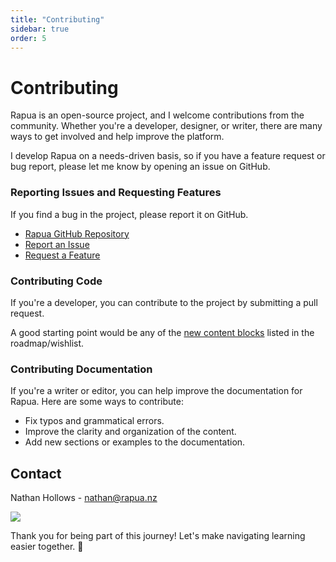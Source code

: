```yaml
---
title: "Contributing"
sidebar: true
order: 5
---
```


# Contributing

Rapua is an open-source project, and I welcome contributions from the community. Whether you're a developer, designer, or writer, there are many ways to get involved and help improve the platform.

I develop Rapua on a needs-driven basis, so if you have a feature request or bug report, please let me know by opening an issue on GitHub.

### Reporting Issues and Requesting Features

If you find a bug in the project, please report it on GitHub.

- [Rapua GitHub Repository](https://github.com/nathanhollows/Rapua)
- [Report an Issue](https://github.com/nathanhollows/Rapua/issues/new?assignees=&labels=&projects=&template=bug_report.md)
- [Request a Feature](https://github.com/nathanhollows/Rapua/issues/new?assignees=&labels=&projects=&template=feature_request.md)

### Contributing Code

If you're a developer, you can contribute to the project by submitting a pull request.

A good starting point would be any of the [new content blocks](/docs/developer/roadmap#new-content-blocks) listed in the roadmap/wishlist.

### Contributing Documentation

If you're a writer or editor, you can help improve the documentation for Rapua. Here are some ways to contribute:

- Fix typos and grammatical errors.
- Improve the clarity and organization of the content.
- Add new sections or examples to the documentation.

## Contact

Nathan Hollows - nathan@rapua.nz 

[![][linkedin-shield]][linkedin-url]

Thank you for being part of this journey! Let's make navigating learning easier together. 🚀

[linkedin-shield]: https://img.shields.io/badge/-LinkedIn-black.svg?style=for-the-badge&logo=linkedin&colorB=555
[linkedin-url]: https://linkedin.com/in/nathanhollows
